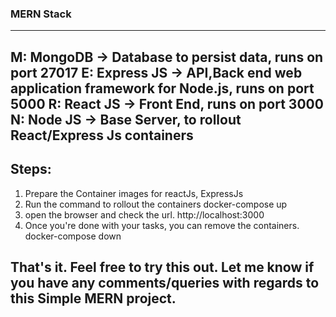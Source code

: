 ###  MERN Stack  ###
-----------------------------------
M: MongoDB 	-> Database to persist data, runs on port 27017
E: Express JS 	-> API,Back end web application framework for Node.js, runs on port 5000
R: React JS 	-> Front End, runs on port 3000
N: Node JS	-> Base Server, to rollout React/Express Js containers
--------------------------------------------------------------------------------------------------------------------------------------------
Steps:
--------------------------------------------------------------------------------------------------------------------------------------------
1. Prepare the Container images for reactJs, ExpressJs
2. Run the command to rollout the containers
	docker-compose up
3. open the browser and check the url.
	http://localhost:3000
4. Once you're done with your tasks, you can remove the containers.
	docker-compose down

That's it. Feel free to try this out. Let me know if you have any comments/queries with regards to this Simple MERN project.
--------------------------------------------------------------------------------------------------------------------------------------------	